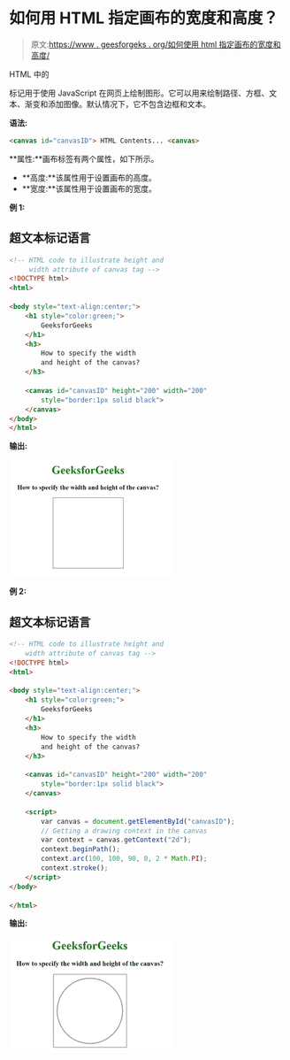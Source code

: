 # 如何用 HTML 指定画布的宽度和高度？

> 原文:[https://www . geesforgeks . org/如何使用 html 指定画布的宽度和高度/](https://www.geeksforgeeks.org/how-to-specify-the-width-and-height-of-the-canvas-using-html/)

HTML 中的

<canvas>标记用于使用 JavaScript 在网页上绘制图形。它可以用来绘制路径、方框、文本、渐变和添加图像。默认情况下，它不包含边框和文本。</canvas>

**语法:**

```html
<canvas id="canvasID"> HTML Contents... <canvas>

```

**属性:**画布标签有两个属性，如下所示。

*   **高度:**该属性用于设置画布的高度。
*   **宽度:**该属性用于设置画布的宽度。

**例 1:**

## 超文本标记语言

```html
<!-- HTML code to illustrate height and
     width attribute of canvas tag -->
<!DOCTYPE html>
<html>

<body style="text-align:center;">
    <h1 style="color:green;">
        GeeksforGeeks
    </h1>
    <h3>
        How to specify the width
        and height of the canvas?
    </h3>

    <canvas id="canvasID" height="200" width="200" 
        style="border:1px solid black">
    </canvas>
</body>
</html>
```

**输出:**

![](img/4e6e87a94833593c8cda7f23025200b4.png)

**例 2:**

## 超文本标记语言

```html
<!-- HTML code to illustrate height and
    width attribute of canvas tag -->
<!DOCTYPE html>
<html>

<body style="text-align:center;">
    <h1 style="color:green;">
        GeeksforGeeks
    </h1>
    <h3>
        How to specify the width
        and height of the canvas?
    </h3>

    <canvas id="canvasID" height="200" width="200" 
        style="border:1px solid black">
    </canvas>

    <script>
        var canvas = document.getElementById("canvasID");
        // Getting a drawing context in the canvas
        var context = canvas.getContext("2d");
        context.beginPath();
        context.arc(100, 100, 90, 0, 2 * Math.PI);
        context.stroke(); 
    </script>
</body>

</html>
```

**输出:**

![](img/5372d2b4a3c257702cf8718204d2b369.png)